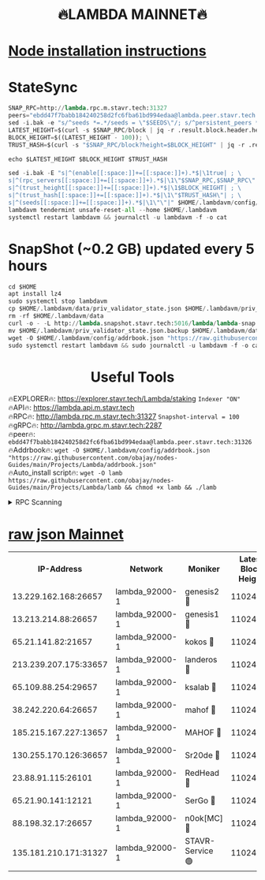 <h1 align="center"> 🔥LAMBDA MAINNET🔥</h1>


[Node installation instructions](https://github.com/obajay/nodes-Guides/tree/main/Projects/Lambda)
=


# StateSync
```python
SNAP_RPC=http://lambda.rpc.m.stavr.tech:31327
peers="ebdd47f7babb184240258d2fc6fba61bd994edaa@lambda.peer.stavr.tech:31326" 
sed -i.bak -e "s/^seeds *=.*/seeds = \"$SEEDS\"/; s/^persistent_peers *=.*/persistent_peers = \"$PEERS\"/" $HOME/.lambdavm/config/config.toml
LATEST_HEIGHT=$(curl -s $SNAP_RPC/block | jq -r .result.block.header.height); \
BLOCK_HEIGHT=$((LATEST_HEIGHT - 100)); \
TRUST_HASH=$(curl -s "$SNAP_RPC/block?height=$BLOCK_HEIGHT" | jq -r .result.block_id.hash)

echo $LATEST_HEIGHT $BLOCK_HEIGHT $TRUST_HASH

sed -i.bak -E "s|^(enable[[:space:]]+=[[:space:]]+).*$|\1true| ; \
s|^(rpc_servers[[:space:]]+=[[:space:]]+).*$|\1\"$SNAP_RPC,$SNAP_RPC\"| ; \
s|^(trust_height[[:space:]]+=[[:space:]]+).*$|\1$BLOCK_HEIGHT| ; \
s|^(trust_hash[[:space:]]+=[[:space:]]+).*$|\1\"$TRUST_HASH\"| ; \
s|^(seeds[[:space:]]+=[[:space:]]+).*$|\1\"\"|" $HOME/.lambdavm/config/config.toml
lambdavm tendermint unsafe-reset-all --home $HOME/.lambdavm
systemctl restart lambdavm && journalctl -u lambdavm -f -o cat

```
# SnapShot (~0.2 GB) updated every 5 hours
```python
cd $HOME
apt install lz4
sudo systemctl stop lambdavm
cp $HOME/.lambdavm/data/priv_validator_state.json $HOME/.lambdavm/priv_validator_state.json.backup
rm -rf $HOME/.lambdavm/data
curl -o - -L http://lambda.snapshot.stavr.tech:5016/lambda/lambda-snap.tar.lz4 | lz4 -c -d - | tar -x -C $HOME/.lambdavm --strip-components 2
mv $HOME/.lambdavm/priv_validator_state.json.backup $HOME/.lambdavm/data/priv_validator_state.json
wget -O $HOME/.lambdavm/config/addrbook.json "https://raw.githubusercontent.com/obajay/nodes-Guides/main/Projects/Lambda/addrbook.json"
sudo systemctl restart lambdavm && sudo journalctl -u lambdavm -f -o cat
```
 <h1 align="center"> Useful Tools</h1>

🔥EXPLORER🔥:      https://explorer.stavr.tech/Lambda/staking	        `Indexer "ON"` \
🔥API🔥: 			 		 https://lambda.api.m.stavr.tech \
🔥RPC🔥:           http://lambda.rpc.m.stavr.tech:31327	              `Snapshot-interval = 100` \
🔥gRPC🔥:          http://lambda.grpc.m.stavr.tech:2287 \
🔥peer🔥:					 `ebdd47f7babb184240258d2fc6fba61bd994edaa@lambda.peer.stavr.tech:31326` \
🔥Addrbook🔥:    ```wget -O $HOME/.lambdavm/config/addrbook.json "https://raw.githubusercontent.com/obajay/nodes-Guides/main/Projects/Lambda/addrbook.json"``` \
🔥Auto_install script🔥: ```wget -O lamb https://raw.githubusercontent.com/obajay/nodes-Guides/main/Projects/Lambda/lamb && chmod +x lamb && ./lamb```


<details>
<summary>RPC Scanning</summary>

<h2 align="center"> We scan nodes in real time every 4 hours. And we provide the final result of RPC endpoints.
We cannot influence the operation of these nodes in any way. </h2>


```python
If Voting Power is higher than 0 --> then the Node is a validator of the network and may be subject to attack and be a potential threat to the chain.
```
```python
We marked such validators with a red symbol
```

</details>

[raw json Mainnet](https://rpc-check.lambm.stavr.tech/lambm/rpc-lambm-result.json)
=


<table><tr><th>IP-Address</th><th>Network</th><th>Moniker</th><th>Latest Block Height</th><th>Earliest Block Height</th><th>Catching Up</th><th>Tx Index</th><th>Voting Power</th><th>Scan Time</th></tr><tr><td>13.229.162.168:26657</td><td>lambda_92000-1</td><td>genesis2 🔴</td><td>11024026</td><td>1</td><td>False</td><td>on</td><td>16688940</td><td>2024-01-09T02:45:55.586727220UTC</td></tr><tr><td>13.213.214.88:26657</td><td>lambda_92000-1</td><td>genesis1 🔴</td><td>11024026</td><td>1</td><td>False</td><td>on</td><td>107835</td><td>2024-01-09T02:46:00.576550781UTC</td></tr><tr><td>65.21.141.82:21657</td><td>lambda_92000-1</td><td>kokos 🔴</td><td>11024027</td><td>7716001</td><td>False</td><td>off</td><td>546765</td><td>2024-01-09T02:46:03.077769055UTC</td></tr><tr><td>213.239.207.175:33657</td><td>lambda_92000-1</td><td>landeros 🔴</td><td>11024025</td><td>8136001</td><td>False</td><td>off</td><td>1252182</td><td>2024-01-09T02:45:49.491064436UTC</td></tr><tr><td>65.109.88.254:29657</td><td>lambda_92000-1</td><td>ksalab 🔴</td><td>11024028</td><td>8715001</td><td>False</td><td>on</td><td>507955</td><td>2024-01-09T02:46:05.965012276UTC</td></tr><tr><td>38.242.220.64:26657</td><td>lambda_92000-1</td><td>mahof 🔴</td><td>11024022</td><td>10131001</td><td>False</td><td>off</td><td>770350</td><td>2024-01-09T02:45:42.666789576UTC</td></tr><tr><td>185.215.167.227:13657</td><td>lambda_92000-1</td><td>MAHOF 🔴</td><td>11024026</td><td>10134001</td><td>False</td><td>on</td><td>2051510</td><td>2024-01-09T02:45:59.296179487UTC</td></tr><tr><td>130.255.170.126:36657</td><td>lambda_92000-1</td><td>Sr20de 🔴</td><td>11024025</td><td>10715001</td><td>False</td><td>off</td><td>674594</td><td>2024-01-09T02:45:50.218752971UTC</td></tr><tr><td>23.88.91.115:26101</td><td>lambda_92000-1</td><td>RedHead 🔴</td><td>11024025</td><td>10924025</td><td>False</td><td>off</td><td>553202</td><td>2024-01-09T02:45:49.775763098UTC</td></tr><tr><td>65.21.90.141:12121</td><td>lambda_92000-1</td><td>SerGo 🔴</td><td>11024028</td><td>10924028</td><td>False</td><td>off</td><td>10611829</td><td>2024-01-09T02:46:06.348235122UTC</td></tr><tr><td>88.198.32.17:26657</td><td>lambda_92000-1</td><td>n0ok[MC] 🔴</td><td>11024029</td><td>10924029</td><td>False</td><td>off</td><td>1578630</td><td>2024-01-09T02:46:09.447317478UTC</td></tr><tr><td>135.181.210.171:31327</td><td>lambda_92000-1</td><td>STAVR-Service 🟢</td><td>11024028</td><td>11020001</td><td>False</td><td>on</td><td>0</td><td>2024-01-09T02:46:05.582441382UTC</td></tr></table>
